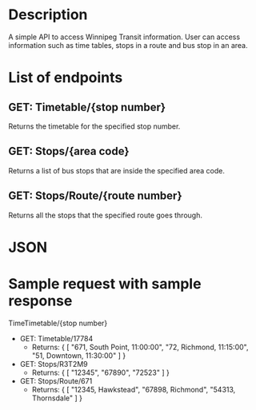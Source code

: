 # Description
A simple API to access Winnipeg Transit information. User can access information such as time tables, stops in a route and bus stop in an area. 

# List of endpoints
## GET: Timetable/{stop number}
Returns the timetable for the specified stop number. 

## GET: Stops/{area code}
Returns a list of bus stops that are inside the specified area code.

## GET: Stops/Route/{route number} 
Returns all the stops that the specified route goes through.


# JSON

# Sample request with sample response
TimeTimetable/{stop number}
- GET: Timetable/17784
    - Returns: 
    {
        [
            "671, South Point, 11:00:00",
            "72, Richmond, 11:15:00",
            "51, Downtown, 11:30:00" 
        ]
    }
- GET: Stops/R3T2M9
    - Returns:
    {
        [
            "12345",
            "67890",
            "72523"
        ]
    }
- GET: Stops/Route/671
    - Returns:
    {
        [
            "12345, Hawkstead",
            "67898, Richmond",
            "54313, Thornsdale"
        ]
    }

